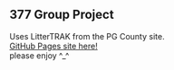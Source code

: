 ## 377 Group Project <br>
Uses LitterTRAK from the PG County site. <br>
[GitHub Pages site here!](https://yyang7171.github.io/377-Group-Project/) <br>
please enjoy ^_^